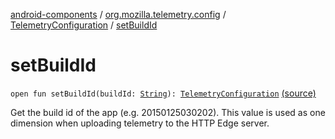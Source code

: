 [android-components](../../index.md) / [org.mozilla.telemetry.config](../index.md) / [TelemetryConfiguration](index.md) / [setBuildId](./set-build-id.md)

# setBuildId

`open fun setBuildId(buildId: `[`String`](https://kotlinlang.org/api/latest/jvm/stdlib/kotlin/-string/index.html)`): `[`TelemetryConfiguration`](index.md) [(source)](https://github.com/mozilla-mobile/android-components/blob/master/components/service/telemetry/src/main/java/org/mozilla/telemetry/config/TelemetryConfiguration.java#L347)

Get the build id of the app (e.g. 20150125030202). This value is used as one dimension when uploading telemetry to the HTTP Edge server.

